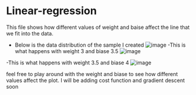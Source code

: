 ﻿# Linear-regression

This file shows how different values of weight and baise affect the line that we fit into the data.
- Below is the data distribution of the sample I created
![image](https://github.com/user-attachments/assets/c07b8e18-3f20-451e-aa0e-32400384dedc)
-This is what happens with weight 3 and biase 3.5
![image](https://github.com/user-attachments/assets/e091fa09-e406-4c27-a85a-f5f8df6bb0aa)

-This is what happens with weight 3.5 and biase 4
![image](https://github.com/user-attachments/assets/dd9e269d-6ab3-4329-9d41-d9defca76042)

feel free to play around with the weight and biase to see how different values affect the plot. I will be adding cost function and gradient descent soon 



